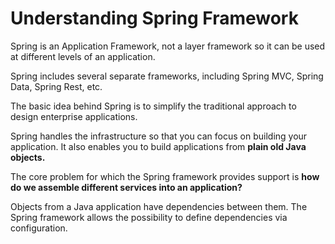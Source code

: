 # Understanding Spring Framework

Spring is an Application Framework, not a layer framework so it can be used at different levels of an application.

Spring includes several separate frameworks, including Spring MVC, Spring Data, Spring Rest, etc.

The basic idea behind Spring is to simplify the traditional approach to design enterprise applications.

Spring handles the infrastructure so that you can focus on building your application. It also enables you to build applications from **plain old Java objects.**

The core problem for which the Spring framework provides support is **how do we assemble different services into an application?**

Objects from a Java application have dependencies between them. The Spring framework allows the possibility to define dependencies via configuration.
